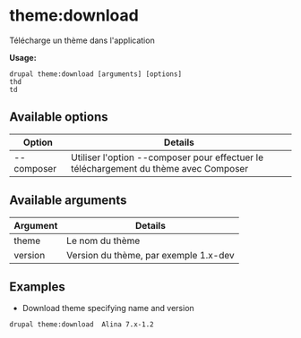 # theme:download
Télécharge un thème dans l'application

**Usage:**
```
drupal theme:download [arguments] [options]
thd
td
```

## Available options
Option | Details
-------|-------------
--composer | Utiliser l'option --composer pour effectuer le téléchargement du thème avec Composer

## Available arguments
Argument | Details
---------|-------------
theme | Le nom du thème
version | Version du thème, par exemple 1.x-dev

## Examples
* Download theme specifying name and version
```
drupal theme:download  Alina 7.x-1.2
```
